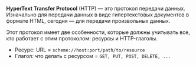 **HyperText Transfer Protocol** (HTTP) — это протокол передачи данных. Изначально для передачи данных в виде гипертекстовых документов в формате HTML, сегодня — для передачи произвольных данных.

Этот протокол имеет две особенности, которые должны учитывать все, кто работает с этим протоколом: ресурсы и HTTP-глаголы.

- Ресурс: URL = `scheme://host:port/path/to/resource` 
- Глагол: что делать с ресурсом = `GET, PUT, POST, DELETE, ...`
